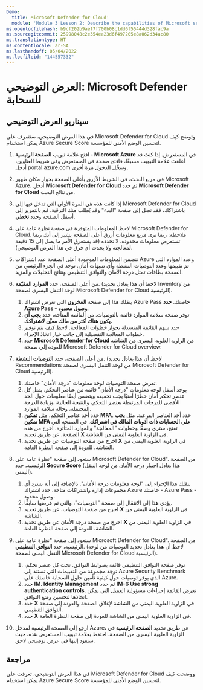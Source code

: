 ```yaml
---
Demo:
  title: Microsoft Defender for Cloud'
  module: 'Module 3 Lesson 2: Describe the capabilities of Microsoft security solutions: Describe security management capabilities of Azure'
ms.openlocfilehash: b9cf202b9aef7f700b08c1dd6f55444d328fac9a
ms.sourcegitcommit: 25998048c2e354ea23d6f497205e8a062d34ac80
ms.translationtype: HT
ms.contentlocale: ar-SA
ms.lasthandoff: 05/04/2022
ms.locfileid: "144557332"
---
```

# <a name="demo-microsoft-defender-for-cloud"></a>العرض التوضيحي: Microsoft Defender للسحابة

## <a name="demo-scenario"></a>سيناريو العرض التوضيحي

في هذا العرض التوضيحي، ستتعرف على Microsoft Defender for Cloud وتوضح كيف يمكن استخدام Azure Secure Score لتحسين الوضع الأمني للمؤسسة.

1. افتح علامة تبويب **الصفحة الرئيسية - Microsoft Azure** في المستعرض.  إذا كنتَ قد أغلقتَ علامة التبويب مسبقًا، فافتح صفحة في المستعرض وفي شريط العناوين، أدخل portal.azure.com وسجِّل الدخول مرة أخرى.

1. في مربع البحث، في الشريط الأزرق بأعلى الصفحة بجوار مكان ظهور Microsoft Azure، أدخل **Microsoft Defender for Cloud** ثم حدد **Microsoft Defender for Cloud** من نتائج البحث.

1. إذا كانت هذه هي المرة الأولى التي تدخل فيها إلى Microsoft Defender for Cloud باشتراكك، فقد تصل إلى صفحة "البدء" وقد يُطلب منك الترقية.  قم بالتمرير إلى أسفل الصفحة وحدد **تخطي**.

1. لاحظ المعلومات المتوفرة في صفحة نظرة عامة على Microsoft Defender for Cloud.  ملاحظة: ربما ترى مربع معلومات أزرق أعلى الصفحة يشير إلى أنك ربما تستعرض معلومات محدودة.  لا تحدده (قد يستغرق الأمر ما يصل إلى 15 دقيقة لمعالجته ولا يحدث أي فرق في هذا العرض التوضيحي).

1. تتضمن المعلومات الموجودة أعلى الصفحة عدد اشتراكات Azure وعدد الموارد التي تم تقييمها وعدد التوصيات النشطة وأي تنبيهات أمان.  توجد في الجزء الرئيسي من الصفحة بطاقات تمثل درجة الأمان والتوافق التنظيمي ونتائج التحليلات والمزيد.  

1. من أعلى الصفحة، حدد **الموارد المقيّمة**.  (لاحظ أن هذا يعادل تحديد Inventory من لوحة التنقل اليسرى لصفحة Microsoft Defender for Cloud الرئيسية).
    1. ينقلك هذا إلى صفحة **المخزون** التي تعرض اشتراك Azure Pass خاصتك.  **حدد Azure Pass - وصول محدود**.
    1. توفر صفحة سلامة الموارد قائمة بالتوصيات.  من القائمة المتاحة، حدد **يجب أن يكون هناك أكثر من مالك معيَّن لاشتراكك.**
    1. حدد سهم القائمة المنسدلة بجوار خطوات المعالجة. لاحظ كيف يتم توفير خطوات المعالجة التفصيلية إلى جانب خيار اتخاذ الإجراء.  
    1. حدد **Microsoft Defender for Cloud** من الزاوية العلوية اليسرى من الشاشة للعودة إلى صفحة Microsoft Defender for Cloud overview.

1. من أعلى الصفحة، حدد **التوصيات النشطة**.  (لاحظ أن هذا يعادل تحديد Recommendations من لوحة التنقل اليسرى لصفحة Microsoft Defender for Cloud الرئيسية).
    1. تعرض صفحة التوصيات لوحة معلومات "درجة الأمان" خاصتك.
    1. يوجد أسفل لوحة معلومات "درجة الأمان" قائمة من عناصر التحكم. يمثل كل عنصر تحكم أمان خطرًا أمنيًا يجب تخفيفه ويتضمن أيضًا معلومات حول الحد الأقصى للدرجات المرتبطة بعنصر التحكم، والنتيجة الحالية، وزيادة الدرجة المحتملة، وحالة سلامة الموارد.  
    1. حدد أحد عناصر التحكم، مثل **تمكين MFA**.  حدد أحد العناصر الفرعية، مثل **يجب تمكين MFA على الحسابات ذات أذونات المالك في اشتراكك**.  في الصفحة التي تفتح، سترى وصفًا وخطوات "المعالجة" والموارد المتأثرة. اخرج من هذه الصفحة، عن طريق تحديد **X** في الزاوية العلوية اليمنى من الشاشة.
    1. اخرج من صفحة التوصيات عن طريق تحديد **X** في الزاوية العلوية اليمنى من الشاشة، للعودة إلى صفحة النظرة العامة.

1. ستعود إلى صفحة "نظرة عامة على Microsoft Defender for Cloud".  من الصفحة الرئيسية، حدد **Secure Score** (هذا يعادل اختيار درجة الأمان من لوحة التنقل اليمنى).
    1. ينقلك هذا الإجراء إلى "لوحة معلومات درجة الأمان".  بالإضافة إلى أنه يسرد أي مجموعات إدارة واشتراكات متاحة.  حدد اشتراك Azure خاصتك - Azure Pass - وصول محدود.
    1. يؤدي هذا إلى الانتقال إلى صفحة "التوصيات"، والتي تم عرضها سابقًا.
    1. اخرج من صفحة التوصيات، عن طريق تحديد **X** في الزاوية العلوية اليمنى من الشاشة.
    1. اخرج من صفحة درجة الأمان عن طريق تحديد **X** في الزاوية العلوية اليمنى من الشاشة، للعودة إلى صفحة النظرة العامة.

1. ستعود إلى صفحة "نظرة عامة على Microsoft Defender for Cloud".  من الصفحة الرئيسية، حدد **التوافق التنظيمي**. (لاحظ أن هذا يعادل تحديد التوصيات من لوحة التنقل اليمنى لصفحة Microsoft Defender for Cloud الرئيسية).
    1. توفر صفحة التوافق التنظيمي قائمة بضوابط التوافق.  تحت كل عنصر تحكم، توجد مجموعة من التقييمات التي تستند إلى Azure Security Benchmark الذي يوفر توصيات حول كيفية تأمين حلول السحابة خاصتك على Azure.
    1. حدد **IM. Identity Management** ثم حدد **IM-6 Use strong authentication controls**.  تعرض القائمة إجراءات مسؤولية العميل التي يمكن اتخاذها لتحسين وضع التوافق.
    1. حدد **X** في الزاوية العلوية اليمنى من الشاشة لإغلاق الصفحة والعودة إلى صفحة التوافق التنظيمي.
    1. حدد **X** في الزاوية العلوية اليمنى من الشاشة للعودة إلى صفحة النظرة العامة.

1. ارجع إلى الصفحة الرئيسية لمدخل Azure، عن طريق تحديد **الصفحة الرئيسية** في الزاوية العلوية اليسرى من الصفحة.  احتفظ بعلامة تبويب المستعرض هذه، حيث ستعود إليها في عرض توضيحي لاحق.

## <a name="review"></a>مراجعة

في هذا العرض التوضيحي، تعرفت على Microsoft Defender for Cloud ووضحت كيف يمكن استخدام Azure Secure Score لتحسين الوضع الأمني للمؤسسة.
